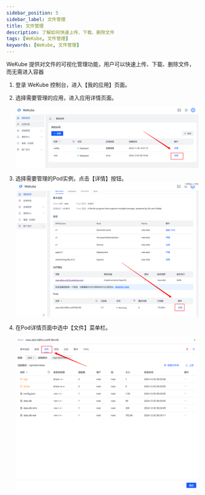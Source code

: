 ```yaml
---
sidebar_position: 5
sidebar_label: 文件管理
title: 文件管理
description: 了解如何快速上传、下载、删除文件
tags: [WeKube, 文件管理]
keywords: [WeKube, 文件管理]
---
```


WeKube 提供对文件的可视化管理功能，用户可以快速上传、下载、删除文件，而无需进入容器

1. 登录 WeKube 控制台，进入【我的应用】页面。

2. 选择需要管理的应用，进入应用详情页面。

   ![进入应用详情页面](./img/filesystem_select_app.png)

3. 选择需要管理的Pod实例，点击【详情】按钮。
  ![进入Pod详情页面](./img/filesystem-select-pod.png)

4. 在Pod详情页面中选中【文件】菜单栏。

   ![打开文件管理](./img/filesystem_file_tab.png)